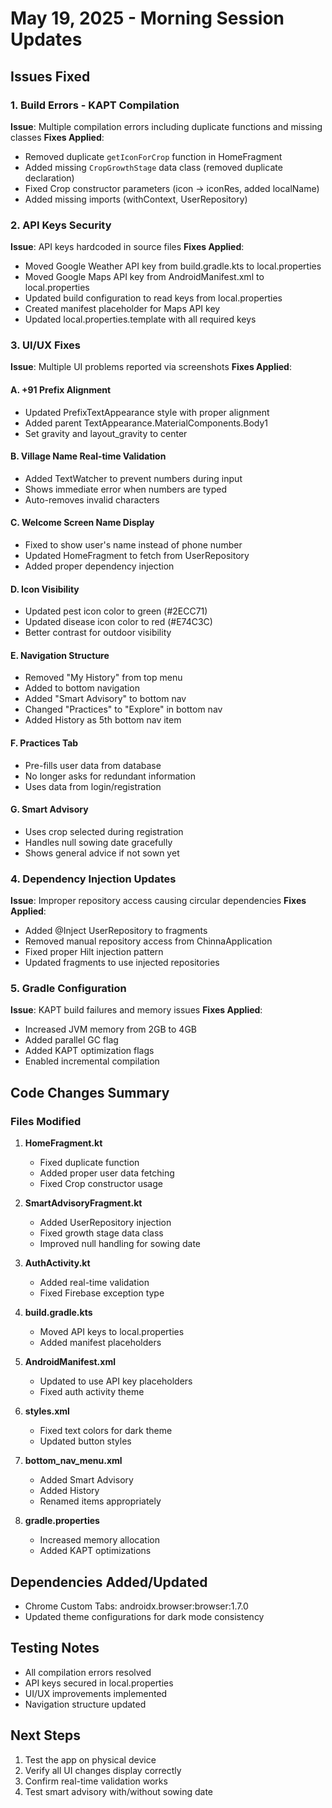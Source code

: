 # May 19, 2025 - Morning Session Updates

## Issues Fixed

### 1. Build Errors - KAPT Compilation
**Issue**: Multiple compilation errors including duplicate functions and missing classes
**Fixes Applied**:
- Removed duplicate `getIconForCrop` function in HomeFragment
- Added missing `CropGrowthStage` data class (removed duplicate declaration)
- Fixed Crop constructor parameters (icon → iconRes, added localName)
- Added missing imports (withContext, UserRepository)

### 2. API Keys Security
**Issue**: API keys hardcoded in source files
**Fixes Applied**:
- Moved Google Weather API key from build.gradle.kts to local.properties
- Moved Google Maps API key from AndroidManifest.xml to local.properties
- Updated build configuration to read keys from local.properties
- Created manifest placeholder for Maps API key
- Updated local.properties.template with all required keys

### 3. UI/UX Fixes
**Issue**: Multiple UI problems reported via screenshots
**Fixes Applied**:

#### A. +91 Prefix Alignment
- Updated PrefixTextAppearance style with proper alignment
- Added parent TextAppearance.MaterialComponents.Body1
- Set gravity and layout_gravity to center

#### B. Village Name Real-time Validation  
- Added TextWatcher to prevent numbers during input
- Shows immediate error when numbers are typed
- Auto-removes invalid characters

#### C. Welcome Screen Name Display
- Fixed to show user's name instead of phone number
- Updated HomeFragment to fetch from UserRepository
- Added proper dependency injection

#### D. Icon Visibility
- Updated pest icon color to green (#2ECC71)
- Updated disease icon color to red (#E74C3C)
- Better contrast for outdoor visibility

#### E. Navigation Structure
- Removed "My History" from top menu
- Added to bottom navigation
- Added "Smart Advisory" to bottom nav
- Changed "Practices" to "Explore" in bottom nav
- Added History as 5th bottom nav item

#### F. Practices Tab
- Pre-fills user data from database
- No longer asks for redundant information
- Uses data from login/registration

#### G. Smart Advisory
- Uses crop selected during registration
- Handles null sowing date gracefully
- Shows general advice if not sown yet

### 4. Dependency Injection Updates
**Issue**: Improper repository access causing circular dependencies
**Fixes Applied**:
- Added @Inject UserRepository to fragments
- Removed manual repository access from ChinnaApplication
- Fixed proper Hilt injection pattern
- Updated fragments to use injected repositories

### 5. Gradle Configuration
**Issue**: KAPT build failures and memory issues
**Fixes Applied**:
- Increased JVM memory from 2GB to 4GB
- Added parallel GC flag
- Added KAPT optimization flags
- Enabled incremental compilation

## Code Changes Summary

### Files Modified
1. **HomeFragment.kt**
   - Fixed duplicate function
   - Added proper user data fetching
   - Fixed Crop constructor usage

2. **SmartAdvisoryFragment.kt**
   - Added UserRepository injection
   - Fixed growth stage data class
   - Improved null handling for sowing date

3. **AuthActivity.kt**
   - Added real-time validation
   - Fixed Firebase exception type

4. **build.gradle.kts**
   - Moved API keys to local.properties
   - Added manifest placeholders

5. **AndroidManifest.xml**
   - Updated to use API key placeholders
   - Fixed auth activity theme

6. **styles.xml**
   - Fixed text colors for dark theme
   - Updated button styles

7. **bottom_nav_menu.xml**
   - Added Smart Advisory
   - Added History
   - Renamed items appropriately

8. **gradle.properties**
   - Increased memory allocation
   - Added KAPT optimizations

## Dependencies Added/Updated
- Chrome Custom Tabs: androidx.browser:browser:1.7.0
- Updated theme configurations for dark mode consistency

## Testing Notes
- All compilation errors resolved
- API keys secured in local.properties
- UI/UX improvements implemented
- Navigation structure updated

## Next Steps
1. Test the app on physical device
2. Verify all UI changes display correctly
3. Confirm real-time validation works
4. Test smart advisory with/without sowing date